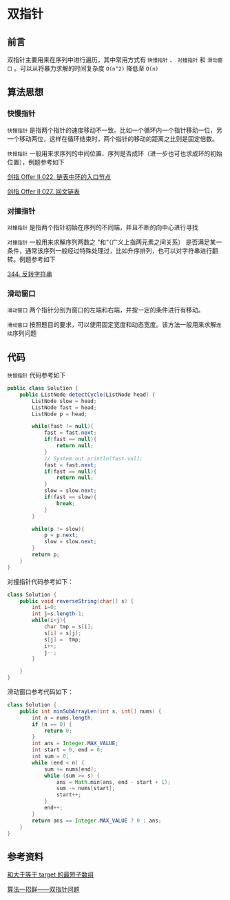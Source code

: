 # 双指针


<!--more-->

## 前言

双指针主要用来在序列中进行遍历，其中常用方式有 `快慢指针` 、 `对撞指针` 和 `滑动窗口` 。可以从将暴力求解的时间复杂度 `O(n^2)` 降低至 `O(n)` 

## 算法思想

### 快慢指针

`快慢指针` 是指两个指针的速度移动不一致。比如一个循环内一个指针移动一位，另一个移动两位，这样在循环结束时，两个指针的移动的距离之比则是固定倍数。

`快慢指针` 一般用来求序列的中间位置、序列是否成环（进一步也可也求成环的初始位置），例题参考如下

[剑指 Offer II 022. 链表中环的入口节点](https://leetcode-cn.com/problems/c32eOV/)

[剑指 Offer II 027. 回文链表](https://leetcode-cn.com/problems/aMhZSa/)

### 对撞指针

`对撞指针` 是指两个指针初始在序列的不同端，并且不断的向中心进行寻找

`对撞指针` 一般用来求解序列两数之 ”和“（广义上指两元素之间关系） 是否满足某一条件，通常该序列一般经过特殊处理过，比如升序排列，也可以对字符串进行翻转。例题参考如下

[344. 反转字符串](https://leetcode-cn.com/problems/reverse-string/)

### 滑动窗口

`滑动窗口` 两个指针分别为窗口的左端和右端，并按一定的条件进行有移动。

`滑动窗口` 按照题目的要求，可以使用固定宽度和动态宽度。该方法一般用来求解`连续`序列问题

## 代码

`快慢指针` 代码参考如下

```java
public class Solution {
    public ListNode detectCycle(ListNode head) {
        ListNode slow = head;
        ListNode fast = head;
        ListNode p = head;

        while(fast != null){
            fast = fast.next;
            if(fast == null){
                return null;
            }
            // System.out.println(fast.val);
            fast = fast.next;
            if(fast == null){
                return null;
            }
            slow = slow.next;
            if(fast == slow){
                break;
            }
        }

        while(p != slow){
            p = p.next;
            slow = slow.next;
        }
        return p;      
    }
}
```

对撞指针代码参考如下：

```java
class Solution {
    public void reverseString(char[] s) {
        int i=0;
        int j=s.length-1;
        while(i<j){
            char tmp = s[i];
            s[i] = s[j];
            s[j] =  tmp;
            i++;
            j--; 
        }

    }
}
```

滑动窗口参考代码如下：

```java
class Solution {
    public int minSubArrayLen(int s, int[] nums) {
        int n = nums.length;
        if (n == 0) {
            return 0;
        }
        int ans = Integer.MAX_VALUE;
        int start = 0, end = 0;
        int sum = 0;
        while (end < n) {
            sum += nums[end];
            while (sum >= s) {
                ans = Math.min(ans, end - start + 1);
                sum -= nums[start];
                start++;
            }
            end++;
        }
        return ans == Integer.MAX_VALUE ? 0 : ans;
    }
}
```

## 参考资料

[和大于等于 target 的最短子数组](https://leetcode-cn.com/problems/2VG8Kg/solution/he-da-yu-deng-yu-target-de-zui-duan-zi-s-ixef/)

[算法一招鲜——双指针问题](https://zhuanlan.zhihu.com/p/71643340)


